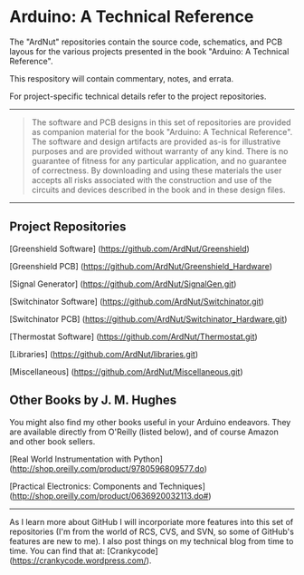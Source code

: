 # Arduino: A Technical Reference

The "ArdNut" repositories contain the source code, schematics, and PCB layous for the various projects
presented in the book "Arduino: A Technical Reference".

This respository will contain commentary, notes, and errata.

For project-specific technical details refer to the project repositories.

---
> The software and PCB designs in this set of repositories are provided as companion material
> for the book "Arduino: A Technical Reference". The software and design artifacts are provided
> as-is for illustrative purposes and are provided without warranty of any kind. There is no
> guarantee of fitness for any particular application, and no guarantee of correctness. By
> downloading and using these materials the user accepts all risks associated with the
> construction and use of the circuits and devices described in the book and in these design
> files.

---

## Project Repositories

[Greenshield Software] (https://github.com/ArdNut/Greenshield)

[Greenshield PCB] (https://github.com/ArdNut/Greenshield_Hardware)

[Signal Generator] (https://github.com/ArdNut/SignalGen.git)

[Switchinator Software] (https://github.com/ArdNut/Switchinator.git)

[Switchinator PCB] (https://github.com/ArdNut/Switchinator_Hardware.git)

[Thermostat Software] (https://github.com/ArdNut/Thermostat.git)

[Libraries] (https://github.com/ArdNut/libraries.git)

[Miscellaneous] (https://github.com/ArdNut/Miscellaneous.git)




## Other Books by J. M. Hughes

You might also find my other books useful in your Arduino endeavors. They are available directly
from O'Reilly (listed below), and of course Amazon and other book sellers.

[Real World Instrumentation with Python] (http://shop.oreilly.com/product/9780596809577.do)

[Practical Electronics: Components and Techniques] (http://shop.oreilly.com/product/0636920032113.do#)

---

As I learn more about GitHub I will incorporiate more features into this set of repositories (I'm from
the world of RCS, CVS, and SVN, so some of GitHub's features are new to me). I also post things on my
technical blog from time to time. You can find that at: [Crankycode] (https://crankycode.wordpress.com/).
